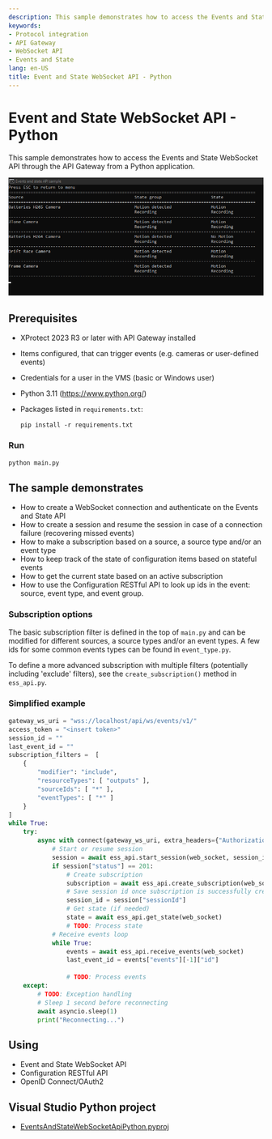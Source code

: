 ```yaml
---
description: This sample demonstrates how to access the Events and State WebSocket API through the API Gateway from a Python application.
keywords:
- Protocol integration
- API Gateway
- WebSocket API
- Events and State
lang: en-US
title: Event and State WebSocket API - Python
---
```


# Event and State WebSocket API - Python

This sample demonstrates how to access the Events and State WebSocket API through the API Gateway from a Python application.

![Event and State WebSocket API - Python](screenshot.png)

## Prerequisites

- XProtect 2023 R3 or later with API Gateway installed
- Items configured, that can trigger events (e.g. cameras or user-defined events)
- Credentials for a user in the VMS (basic or Windows user)
- Python 3.11 (<https://www.python.org/>)
- Packages listed in `requirements.txt`:

  ```shell
  pip install -r requirements.txt
  ```

### Run

```shell
python main.py
```

## The sample demonstrates

- How to create a WebSocket connection and authenticate on the Events and State API
- How to create a session and resume the session in case of a connection failure (recovering missed events)
- How to make a subscription based on a source, a source type and/or an event type
- How to keep track of the state of configuration items based on stateful events
- How to get the current state based on an active subscription
- How to use the Configuration RESTful API to look up ids in the event: source, event type, and event group.

### Subscription options

The basic subscription filter is defined in the top of `main.py` and can be modified for different sources, a source types and/or an event types.
A few ids for some common events types can be found in `event_type.py`.

To define a more advanced subscription with multiple filters (potentially including 'exclude' filters), see the `create_subscription()` method in `ess_api.py`.

### Simplified example

```python
gateway_ws_uri = "wss://localhost/api/ws/events/v1/"
access_token = "<insert token>"
session_id = ""
last_event_id = ""
subscription_filters =  [
    {
        "modifier": "include",
        "resourceTypes": [ "outputs" ],
        "sourceIds": [ "*" ],
        "eventTypes": [ "*" ]
    }
]
while True:
    try:
        async with connect(gateway_ws_uri, extra_headers={"Authorization": f"Bearer {access_token}"}) as web_socket:
            # Start or resume session
            session = await ess_api.start_session(web_socket, session_id, last_event_id)
            if session["status"] == 201:
                # Create subscription
                subscription = await ess_api.create_subscription(web_socket, subscription_filters)
                # Save session id once subscription is successfully created
                session_id = session["sessionId"]
                # Get state (if needed)
                state = await ess_api.get_state(web_socket)
                # TODO: Process state
            # Receive events loop
            while True:
                events = await ess_api.receive_events(web_socket)
                last_event_id = events["events"][-1]["id"]
                
                # TODO: Process events
    except:
        # TODO: Exception handling
        # Sleep 1 second before reconnecting
        await asyncio.sleep(1)
        print("Reconnecting...")
```

## Using

- Event and State WebSocket API
- Configuration RESTful API
- OpenID Connect/OAuth2

## Visual Studio Python project

* [EventsAndStateWebSocketApiPython.pyproj](javascript:clone('https://github.com/milestonesys/mipsdk-samples-protocol','src/ProtocolSamples.sln');)
